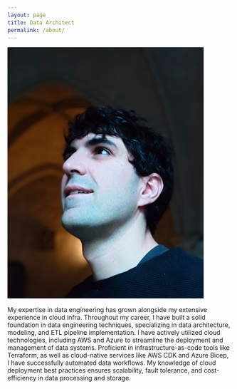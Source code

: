 ```yaml
---
layout: page
title: Data Architect
permalink: /about/
---
```


![Image Description](/img/self-portrait.JPG)

My expertise in data engineering has grown alongside my extensive experience in cloud infra. Throughout my career, I have built a solid foundation in data engineering techniques, specializing in data architecture, modeling, and ETL pipeline implementation. I have actively utilized cloud technologies, including AWS and Azure to streamline the deployment and management of data systems. Proficient in infrastructure-as-code tools like Terraform, as well as cloud-native services like AWS CDK and Azure Bicep, I have successfully automated data workflows. My knowledge of cloud deployment best practices ensures scalability, fault tolerance, and cost-efficiency in data processing and storage.
